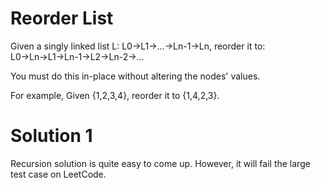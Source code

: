 # Reorder List

Given a singly linked list L: L0→L1→…→Ln-1→Ln,
reorder it to: L0→Ln→L1→Ln-1→L2→Ln-2→...

You must do this in-place without altering the nodes' values.

For example,
Given {1,2,3,4}, reorder it to {1,4,2,3}.

# Solution 1

Recursion solution is quite easy to come up. However, it will fail the
large test case on LeetCode.
